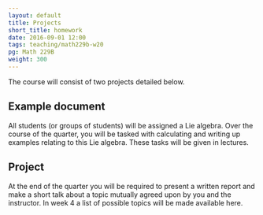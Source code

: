 ```yaml
---
layout: default
title: Projects
short_title: homework
date: 2016-09-01 12:00
tags: teaching/math229b-w20
pg: Math 229B
weight: 300
---
```


The course will consist of two projects detailed below.

## Example document ##

All students (or groups of students) will be assigned a Lie algebra. Over the course of the quarter, you will be tasked with calculating and writing up examples relating to this Lie algebra. These tasks will be given in lectures.

## Project ##

At the end of the quarter you will be required to present a written report and make a short talk about a topic mutually agreed upon by you and the instructor. In week 4 a list of possible topics will be made available here. 
